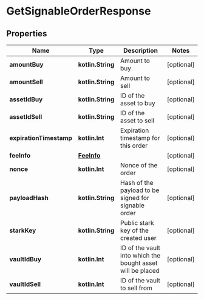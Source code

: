 
# GetSignableOrderResponse

## Properties
Name | Type | Description | Notes
------------ | ------------- | ------------- | -------------
**amountBuy** | **kotlin.String** | Amount to buy |  [optional]
**amountSell** | **kotlin.String** | Amount to sell |  [optional]
**assetIdBuy** | **kotlin.String** | ID of the asset to buy |  [optional]
**assetIdSell** | **kotlin.String** | ID of the asset to sell |  [optional]
**expirationTimestamp** | **kotlin.Int** | Expiration timestamp for this order |  [optional]
**feeInfo** | [**FeeInfo**](FeeInfo.md) |  |  [optional]
**nonce** | **kotlin.Int** | Nonce of the order |  [optional]
**payloadHash** | **kotlin.String** | Hash of the payload to be signed for signable order |  [optional]
**starkKey** | **kotlin.String** | Public stark key of the created user |  [optional]
**vaultIdBuy** | **kotlin.Int** | ID of the vault into which the bought asset will be placed |  [optional]
**vaultIdSell** | **kotlin.Int** | ID of the vault to sell from |  [optional]



